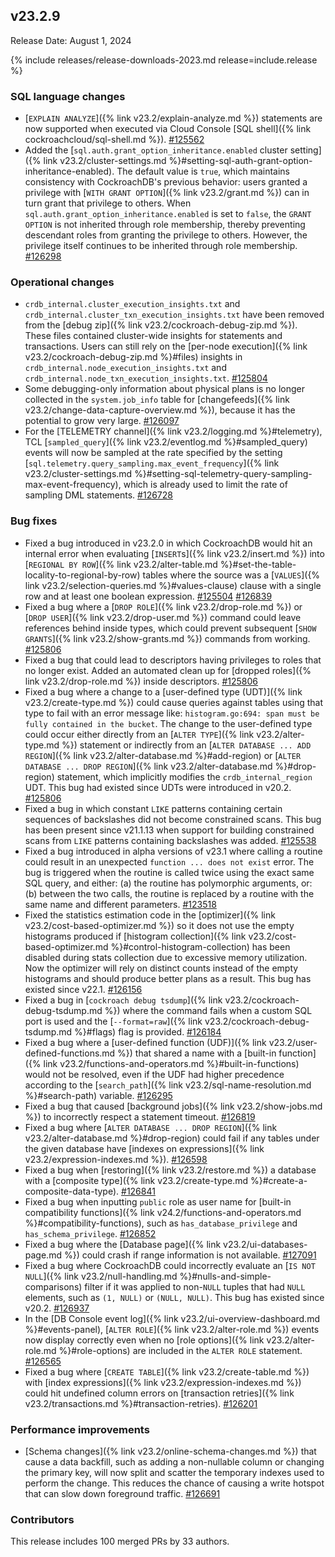 ## v23.2.9

Release Date: August 1, 2024

{% include releases/release-downloads-2023.md release=include.release %}

<h3 id="v23-2-9-sql-language-changes">SQL language changes</h3>

- [`EXPLAIN ANALYZE`]({% link v23.2/explain-analyze.md %}) statements are now supported when executed via Cloud Console [SQL shell]({% link cockroachcloud/sql-shell.md %}). [#125562][#125562]
- Added the [`sql.auth.grant_option_inheritance.enabled` cluster setting]({% link v23.2/cluster-settings.md %}#setting-sql-auth-grant-option-inheritance-enabled). The default value is `true`, which maintains consistency with CockroachDB's previous behavior: users granted a privilege with [`WITH GRANT OPTION`]({% link v23.2/grant.md %}) can in turn grant that privilege to others. When `sql.auth.grant_option_inheritance.enabled` is set to `false`, the `GRANT OPTION` is not inherited through role membership, thereby preventing descendant roles from granting the privilege to others. However, the privilege itself continues to be inherited through role membership. [#126298][#126298]

<h3 id="v23-2-9-operational-changes">Operational changes</h3>

- `crdb_internal.cluster_execution_insights.txt` and `crdb_internal.cluster_txn_execution_insights.txt` have been removed from the [debug zip]({% link v23.2/cockroach-debug-zip.md %}). These files contained cluster-wide insights for statements and transactions. Users can still rely on the [per-node execution]({% link v23.2/cockroach-debug-zip.md %}#files) insights in `crdb_internal.node_execution_insights.txt` and `crdb_internal.node_txn_execution_insights.txt`. [#125804][#125804]
- Some debugging-only information about physical plans is no longer collected in the `system.job_info` table for [changefeeds]({% link v23.2/change-data-capture-overview.md %}), because it has the potential to grow very large. [#126097][#126097]
- For the [TELEMETRY channel]({% link v23.2/logging.md %}#telemetry), TCL [`sampled_query`]({% link v23.2/eventlog.md %}#sampled_query) events will now be sampled at the rate specified by the setting [`sql.telemetry.query_sampling.max_event_frequency`]({% link v23.2/cluster-settings.md %}#setting-sql-telemetry-query-sampling-max-event-frequency), which is already used to limit the rate of sampling DML statements. [#126728][#126728]

<h3 id="v23-2-9-bug-fixes">Bug fixes</h3>

- Fixed a bug introduced in v23.2.0 in which CockroachDB would hit an internal error when evaluating [`INSERT`s]({% link v23.2/insert.md %}) into [`REGIONAL BY ROW`]({% link v23.2/alter-table.md %}#set-the-table-locality-to-regional-by-row) tables where the source was a [`VALUES`]({% link v23.2/selection-queries.md %}#values-clause) clause with a single row and at least one boolean expression. [#125504][#125504] [#126839][#126839]
- Fixed a bug where a [`DROP ROLE`]({% link v23.2/drop-role.md %}) or [`DROP USER`]({% link v23.2/drop-user.md %}) command could leave references behind inside types, which could prevent subsequent [`SHOW GRANTS`]({% link v23.2/show-grants.md %}) commands from working. [#125806][#125806]
- Fixed a bug that could lead to descriptors having privileges to roles that no longer exist. Added an automated clean up for [dropped roles]({% link v23.2/drop-role.md %}) inside descriptors. [#125806][#125806]
- Fixed a bug where a change to a [user-defined type (UDT)]({% link v23.2/create-type.md %}) could cause queries against tables using that type to fail with an error message like: `histogram.go:694: span must be fully contained in the bucket`. The change to the user-defined type could occur either directly from an [`ALTER TYPE`]({% link v23.2/alter-type.md %}) statement or indirectly from an [`ALTER DATABASE ... ADD REGION`]({% link v23.2/alter-database.md %}#add-region) or [`ALTER DATABASE ... DROP REGION`]({% link v23.2/alter-database.md %}#drop-region) statement, which implicitly modifies the `crdb_internal_region` UDT. This bug had existed since UDTs were introduced in v20.2. [#125806][#125806]
- Fixed a bug in which constant `LIKE` patterns containing certain sequences of backslashes did not become constrained scans. This bug has been present since v21.1.13 when support for building constrained scans from `LIKE` patterns containing backslashes was added. [#125538][#125538]
- Fixed a bug introduced in alpha versions of v23.1 where calling a routine could result in an unexpected `function ... does not exist` error. The bug is triggered when the routine is called twice using the exact same SQL query, and either: (a) the routine has polymorphic arguments, or: (b) between the two calls, the routine is replaced by a routine with the same name and different parameters. [#123518][#123518]
- Fixed the statistics estimation code in the [optimizer]({% link v23.2/cost-based-optimizer.md %}) so it does not use the empty histograms produced if [histogram collection]({% link v23.2/cost-based-optimizer.md %}#control-histogram-collection) has been disabled during stats collection due to excessive memory utilization. Now the optimizer will rely on distinct counts instead of the empty histograms and should produce better plans as a result. This bug has existed since v22.1. [#126156][#126156]
- Fixed a bug in [`cockroach debug tsdump`]({% link v23.2/cockroach-debug-tsdump.md %}) where the command fails when a custom SQL port is used and the [`--format=raw`]({% link v23.2/cockroach-debug-tsdump.md %}#flags) flag is provided. [#126184][#126184]
- Fixed a bug where a [user-defined function (UDF)]({% link v23.2/user-defined-functions.md %}) that shared a name with a [built-in function]({% link v23.2/functions-and-operators.md %}#built-in-functions) would not be resolved, even if the UDF had higher precedence according to the [`search_path`]({% link v23.2/sql-name-resolution.md %}#search-path) variable. [#126295][#126295]
- Fixed a bug that caused [background jobs]({% link v23.2/show-jobs.md %}) to incorrectly respect a statement timeout. [#126819][#126819]
- Fixed a bug where [`ALTER DATABASE ... DROP REGION`]({% link v23.2/alter-database.md %}#drop-region) could fail if any tables under the given database have [indexes on expressions]({% link v23.2/expression-indexes.md %}). [#126598][#126598]
- Fixed a bug when [restoring]({% link v23.2/restore.md %}) a database with a [composite type]({% link v23.2/create-type.md %}#create-a-composite-data-type). [#126841][#126841]
- Fixed a bug when inputting `public` role as user name for [built-in compatibility functions]({% link v24.2/functions-and-operators.md %}#compatibility-functions), such as `has_database_privilege` and `has_schema_privilege`. [#126852][#126852]
- Fixed a bug where the [Database page]({% link v23.2/ui-databases-page.md %}) could crash if range information is not available. [#127091][#127091]
- Fixed a bug where CockroachDB could incorrectly evaluate an [`IS NOT NULL`]({% link v23.2/null-handling.md %}#nulls-and-simple-comparisons) filter if it was applied to non-`NULL` tuples that had `NULL` elements, such as `(1, NULL)` or `(NULL, NULL)`. This bug has existed since v20.2. [#126937][#126937]
- In the [DB Console event log]({% link v23.2/ui-overview-dashboard.md %}#events-panel), [`ALTER ROLE`]({% link v23.2/alter-role.md %}) events now display correctly even when no [role options]({% link v23.2/alter-role.md %}#role-options) are included in the `ALTER ROLE` statement. [#126565][#126565]
- Fixed a bug where [`CREATE TABLE`]({% link v23.2/create-table.md %}) with [index expressions]({% link v23.2/expression-indexes.md %}) could hit undefined column errors on [transaction retries]({% link v23.2/transactions.md %}#transaction-retries). [#126201][#126201]

<h3 id="v23-2-9-performance-improvements">Performance improvements</h3>

- [Schema changes]({% link v23.2/online-schema-changes.md %}) that cause a data backfill, such as adding a non-nullable column or changing the primary key, will now split and scatter the temporary indexes used to perform the change. This reduces the chance of causing a write hotspot that can slow down foreground traffic. [#126691][#126691]

<div class="release-note-contributors" markdown="1">

<h3 id="v23-2-9-contributors">Contributors</h3>

This release includes 100 merged PRs by 33 authors.

</div>

[#123518]: https://github.com/cockroachdb/cockroach/pull/123518
[#125504]: https://github.com/cockroachdb/cockroach/pull/125504
[#125538]: https://github.com/cockroachdb/cockroach/pull/125538
[#125562]: https://github.com/cockroachdb/cockroach/pull/125562
[#125804]: https://github.com/cockroachdb/cockroach/pull/125804
[#125806]: https://github.com/cockroachdb/cockroach/pull/125806
[#126097]: https://github.com/cockroachdb/cockroach/pull/126097
[#126156]: https://github.com/cockroachdb/cockroach/pull/126156
[#126184]: https://github.com/cockroachdb/cockroach/pull/126184
[#126201]: https://github.com/cockroachdb/cockroach/pull/126201
[#126216]: https://github.com/cockroachdb/cockroach/pull/126216
[#126295]: https://github.com/cockroachdb/cockroach/pull/126295
[#126298]: https://github.com/cockroachdb/cockroach/pull/126298
[#126565]: https://github.com/cockroachdb/cockroach/pull/126565
[#126598]: https://github.com/cockroachdb/cockroach/pull/126598
[#126691]: https://github.com/cockroachdb/cockroach/pull/126691
[#126728]: https://github.com/cockroachdb/cockroach/pull/126728
[#126819]: https://github.com/cockroachdb/cockroach/pull/126819
[#126839]: https://github.com/cockroachdb/cockroach/pull/126839
[#126841]: https://github.com/cockroachdb/cockroach/pull/126841
[#126852]: https://github.com/cockroachdb/cockroach/pull/126852
[#126937]: https://github.com/cockroachdb/cockroach/pull/126937
[#127091]: https://github.com/cockroachdb/cockroach/pull/127091
[#127608]: https://github.com/cockroachdb/cockroach/pull/127608
[44d16f97a]: https://github.com/cockroachdb/cockroach/commit/44d16f97a
[7fb249aa1]: https://github.com/cockroachdb/cockroach/commit/7fb249aa1
